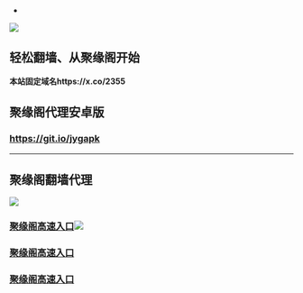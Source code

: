 * 
![](https://raw.githubusercontent.com/hao369/a/master/j.jpg)



## 轻松翻墙、从聚缘阁开始

**本站固定域名https://x.co/2355**



##  聚缘阁代理安卓版

### https://git.io/jygapk


***



## 聚缘阁翻墙代理 

![](https://raw.githubusercontent.com/hao369/a/master/wx2.jpg)


### [聚缘阁高速入口](https://160sqnkewa.execute-api.us-east-1.amazonaws.com/214)![](https://raw.githubusercontent.com/hao369/a/master/jyg.gif)

### [聚缘阁高速入口](https://36bomj7w19.execute-api.ap-northeast-2.amazonaws.com/2541)

### [聚缘阁高速入口](https://4mixjyclr7.execute-api.ap-northeast-2.amazonaws.com/j)
